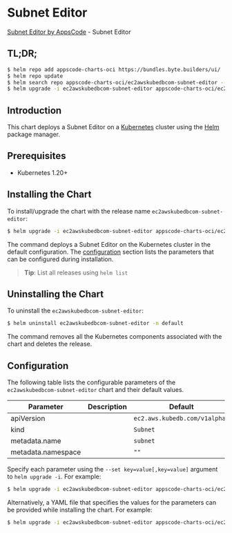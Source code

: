 # Subnet Editor

[Subnet Editor by AppsCode](https://appscode.com) - Subnet Editor

## TL;DR;

```bash
$ helm repo add appscode-charts-oci https://bundles.byte.builders/ui/
$ helm repo update
$ helm search repo appscode-charts-oci/ec2awskubedbcom-subnet-editor --version=v0.8.0
$ helm upgrade -i ec2awskubedbcom-subnet-editor appscode-charts-oci/ec2awskubedbcom-subnet-editor -n default --create-namespace --version=v0.8.0
```

## Introduction

This chart deploys a Subnet Editor on a [Kubernetes](http://kubernetes.io) cluster using the [Helm](https://helm.sh) package manager.

## Prerequisites

- Kubernetes 1.20+

## Installing the Chart

To install/upgrade the chart with the release name `ec2awskubedbcom-subnet-editor`:

```bash
$ helm upgrade -i ec2awskubedbcom-subnet-editor appscode-charts-oci/ec2awskubedbcom-subnet-editor -n default --create-namespace --version=v0.8.0
```

The command deploys a Subnet Editor on the Kubernetes cluster in the default configuration. The [configuration](#configuration) section lists the parameters that can be configured during installation.

> **Tip**: List all releases using `helm list`

## Uninstalling the Chart

To uninstall the `ec2awskubedbcom-subnet-editor`:

```bash
$ helm uninstall ec2awskubedbcom-subnet-editor -n default
```

The command removes all the Kubernetes components associated with the chart and deletes the release.

## Configuration

The following table lists the configurable parameters of the `ec2awskubedbcom-subnet-editor` chart and their default values.

|     Parameter      | Description |                 Default                  |
|--------------------|-------------|------------------------------------------|
| apiVersion         |             | <code>ec2.aws.kubedb.com/v1alpha1</code> |
| kind               |             | <code>Subnet</code>                      |
| metadata.name      |             | <code>subnet</code>                      |
| metadata.namespace |             | <code>""</code>                          |


Specify each parameter using the `--set key=value[,key=value]` argument to `helm upgrade -i`. For example:

```bash
$ helm upgrade -i ec2awskubedbcom-subnet-editor appscode-charts-oci/ec2awskubedbcom-subnet-editor -n default --create-namespace --version=v0.8.0 --set apiVersion=ec2.aws.kubedb.com/v1alpha1
```

Alternatively, a YAML file that specifies the values for the parameters can be provided while
installing the chart. For example:

```bash
$ helm upgrade -i ec2awskubedbcom-subnet-editor appscode-charts-oci/ec2awskubedbcom-subnet-editor -n default --create-namespace --version=v0.8.0 --values values.yaml
```
